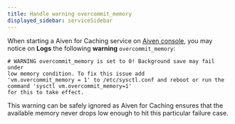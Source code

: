 ```yaml
---
title: Handle warning overcommit_memory
displayed_sidebar: serviceSidebar
---
```


When starting a Aiven for Caching service on [Aiven
console](https://console.aiven.io/), you may notice on **Logs** the
following **warning** `overcommit_memory`:

```plaintext
# WARNING overcommit_memory is set to 0! Background save may fail under
low memory condition. To fix this issue add
'vm.overcommit_memory = 1' to /etc/sysctl.conf and reboot or run the command 'sysctl vm.overcommit_memory=1'
for this to take effect.
```

This warning can be safely ignored as Aiven for Caching ensures that
the available memory never drops low enough to hit this particular
failure case.
